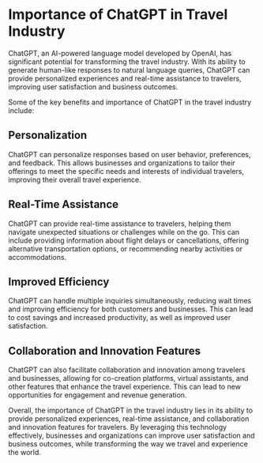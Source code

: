 Importance of ChatGPT in Travel Industry
======================================================

ChatGPT, an AI-powered language model developed by OpenAI, has significant potential for transforming the travel industry. With its ability to generate human-like responses to natural language queries, ChatGPT can provide personalized experiences and real-time assistance to travelers, improving user satisfaction and business outcomes.

Some of the key benefits and importance of ChatGPT in the travel industry include:

Personalization
---------------

ChatGPT can personalize responses based on user behavior, preferences, and feedback. This allows businesses and organizations to tailor their offerings to meet the specific needs and interests of individual travelers, improving their overall travel experience.

Real-Time Assistance
--------------------

ChatGPT can provide real-time assistance to travelers, helping them navigate unexpected situations or challenges while on the go. This can include providing information about flight delays or cancellations, offering alternative transportation options, or recommending nearby activities or accommodations.

Improved Efficiency
-------------------

ChatGPT can handle multiple inquiries simultaneously, reducing wait times and improving efficiency for both customers and businesses. This can lead to cost savings and increased productivity, as well as improved user satisfaction.

Collaboration and Innovation Features
-------------------------------------

ChatGPT can also facilitate collaboration and innovation among travelers and businesses, allowing for co-creation platforms, virtual assistants, and other features that enhance the travel experience. This can lead to new opportunities for engagement and revenue generation.

Overall, the importance of ChatGPT in the travel industry lies in its ability to provide personalized experiences, real-time assistance, and collaboration and innovation features for travelers. By leveraging this technology effectively, businesses and organizations can improve user satisfaction and business outcomes, while transforming the way we travel and experience the world.
